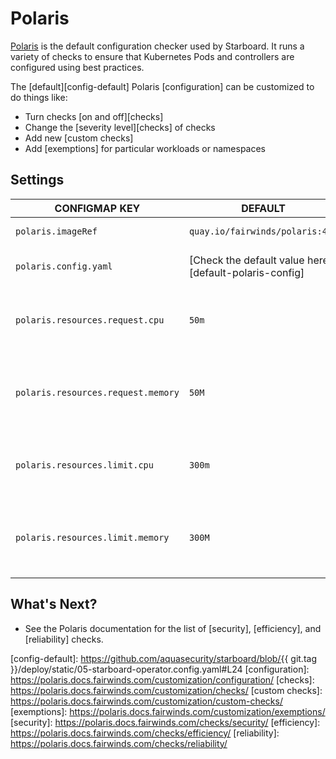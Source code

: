 # Polaris

[Polaris] is the default configuration checker used by Starboard. It runs a variety of checks to ensure that Kubernetes
Pods and controllers are configured using best practices.

The [default][config-default] Polaris [configuration] can be customized to do things like:

- Turn checks [on and off][checks]
- Change the [severity level][checks] of checks
- Add new [custom checks]
- Add [exemptions] for particular workloads or namespaces

## Settings

| CONFIGMAP KEY                      | DEFAULT                                                | DESCRIPTION                                                       |
|------------------------------------|--------------------------------------------------------|-------------------------------------------------------------------|
| `polaris.imageRef`                 | `quay.io/fairwinds/polaris:4.2`                        | Polaris image reference                                           |
| `polaris.config.yaml`              | [Check the default value here][default-polaris-config] | Polaris configuration file                                        |
| `polaris.resources.request.cpu`    | `50m`                                                  | The minimum amount of CPU required to run Polaris scanner pod.    |
| `polaris.resources.request.memory` | `50M`                                                  | The minimum amount of memory required to run Polaris scanner pod. |
| `polaris.resources.limit.cpu`      | `300m`                                                 | The maximum amount of CPU allowed to run Polaris scanner pod.     |
| `polaris.resources.limit.memory`   | `300M`                                                 | The maximum amount of memory allowed to run polaris scanner pod.  |

## What's Next?

- See the Polaris documentation for the list of [security], [efficiency], and [reliability] checks.

[Polaris]: https://github.com/FairwindsOps/polaris
[config-default]: https://github.com/aquasecurity/starboard/blob/{{ git.tag }}/deploy/static/05-starboard-operator.config.yaml#L24
[configuration]: https://polaris.docs.fairwinds.com/customization/configuration/
[checks]: https://polaris.docs.fairwinds.com/customization/checks/
[custom checks]: https://polaris.docs.fairwinds.com/customization/custom-checks/
[exemptions]: https://polaris.docs.fairwinds.com/customization/exemptions/
[security]: https://polaris.docs.fairwinds.com/checks/security/
[efficiency]: https://polaris.docs.fairwinds.com/checks/efficiency/
[reliability]: https://polaris.docs.fairwinds.com/checks/reliability/
